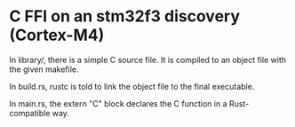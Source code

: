 # C FFI on an stm32f3 discovery (Cortex-M4)

In library/, there is a simple C source file. It is compiled to an object file with the given makefile.

In build.rs, rustc is told to link the object file to the final executable.

In main.rs, the extern "C" block declares the C function in a Rust-compatible way.
